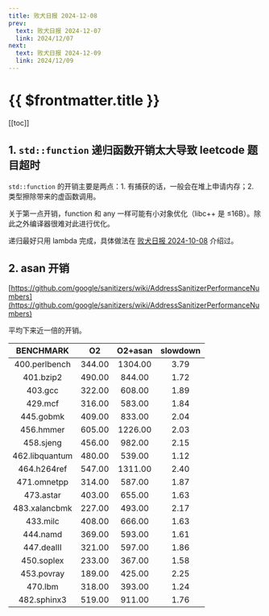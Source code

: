 ```yaml
---
title: 败犬日报 2024-12-08
prev:
  text: 败犬日报 2024-12-07
  link: 2024/12/07
next:
  text: 败犬日报 2024-12-09
  link: 2024/12/09
---
```


# {{ $frontmatter.title }}

[[toc]]

## 1. `std::function` 递归函数开销太大导致 leetcode 题目超时

`std::function` 的开销主要是两点：1. 有捕获的话，一般会在堆上申请内存；2. 类型擦除带来的虚函数调用。

关于第一点开销，function 和 any 一样可能有小对象优化（libc++ 是 ≤16B）。除此之外编译器很难对此进行优化。

递归最好只用 lambda 完成，具体做法在 [败犬日报 2024-10-08](https://makeinu-daily.pages.dev/2024/10/08) 介绍过。

## 2. asan 开销

[https://github.com/google/sanitizers/wiki/AddressSanitizerPerformanceNumbers](https://github.com/google/sanitizers/wiki/AddressSanitizerPerformanceNumbers)

平均下来近一倍的开销。

|   BENCHMARK    |   O2   | O2+asan | slowdown |
| :------------: | :----: | :-----: | :------: |
| 400.perlbench  | 344.00 | 1304.00 |   3.79   |
|   401.bzip2    | 490.00 | 844.00  |   1.72   |
|    403.gcc     | 322.00 | 608.00  |   1.89   |
|    429.mcf     | 316.00 | 583.00  |   1.84   |
|   445.gobmk    | 409.00 | 833.00  |   2.04   |
|   456.hmmer    | 605.00 | 1226.00 |   2.03   |
|   458.sjeng    | 456.00 | 982.00  |   2.15   |
| 462.libquantum | 480.00 | 539.00  |   1.12   |
|  464.h264ref   | 547.00 | 1311.00 |   2.40   |
|  471.omnetpp   | 314.00 | 587.00  |   1.87   |
|   473.astar    | 403.00 | 655.00  |   1.63   |
| 483.xalancbmk  | 227.00 | 493.00  |   2.17   |
|    433.milc    | 408.00 | 666.00  |   1.63   |
|    444.namd    | 369.00 | 593.00  |   1.61   |
|   447.dealII   | 321.00 | 597.00  |   1.86   |
|   450.soplex   | 233.00 | 367.00  |   1.58   |
|   453.povray   | 189.00 | 425.00  |   2.25   |
|    470.lbm     | 318.00 | 393.00  |   1.24   |
|  482.sphinx3   | 519.00 | 911.00  |   1.76   |
